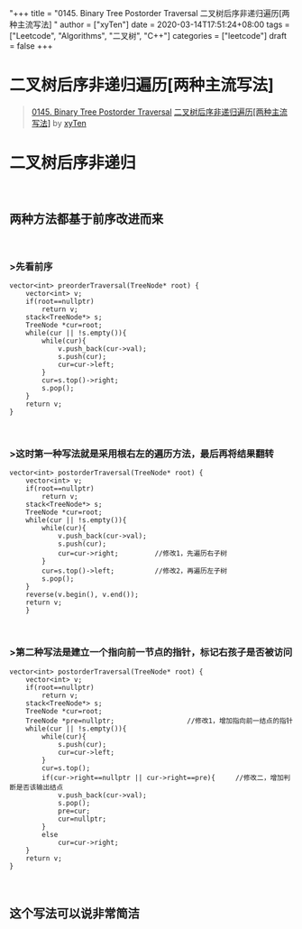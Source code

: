 "+++
title = "0145. Binary Tree Postorder Traversal 二叉树后序非递归遍历[两种主流写法] "
author = ["xyTen"]
date = 2020-03-14T17:51:24+08:00
tags = ["Leetcode", "Algorithms", "二叉树", "C++"]
categories = ["leetcode"]
draft = false
+++

# 二叉树后序非递归遍历[两种主流写法]

> [0145. Binary Tree Postorder Traversal](https://leetcode-cn.com/problems/binary-tree-postorder-traversal/)
> [二叉树后序非递归遍历[两种主流写法]](https://leetcode-cn.com/problems/binary-tree-postorder-traversal/solution/er-cha-shu-hou-xu-fei-di-gui-bian-li-liang-chong-z/) by [xyTen](https://leetcode-cn.com/u/xyten/)

# 二叉树后序非递归

<br>

## 两种方法都基于前序改进而来

<br>

### >先看前序
```
vector<int> preorderTraversal(TreeNode* root) {
    vector<int> v;
    if(root==nullptr)
        return v;
    stack<TreeNode*> s;
    TreeNode *cur=root;
    while(cur || !s.empty()){
        while(cur){
            v.push_back(cur->val);
            s.push(cur);
            cur=cur->left;
        }
        cur=s.top()->right;
        s.pop();
    }
    return v;
}
```

<br>

### >这时第一种写法就是采用根右左的遍历方法，最后再将结果翻转
```
vector<int> postorderTraversal(TreeNode* root) {
    vector<int> v;
    if(root==nullptr)
        return v;
    stack<TreeNode*> s;
    TreeNode *cur=root;
    while(cur || !s.empty()){
        while(cur){
            v.push_back(cur->val);
            s.push(cur);
            cur=cur->right;         //修改1，先遍历右子树
        }
        cur=s.top()->left;          //修改2，再遍历左子树
        s.pop();
    }
    reverse(v.begin(), v.end());
    return v;
    }
```

<br>

### >第二种写法是建立一个指向前一节点的指针，标记右孩子是否被访问
```
vector<int> postorderTraversal(TreeNode* root) {
    vector<int> v;
    if(root==nullptr)
        return v;
    stack<TreeNode*> s;
    TreeNode *cur=root;
    TreeNode *pre=nullptr;                  //修改1，增加指向前一结点的指针
    while(cur || !s.empty()){
        while(cur){
            s.push(cur);
            cur=cur->left;
        }
        cur=s.top();
        if(cur->right==nullptr || cur->right==pre){     //修改二，增加判断是否该输出结点
            v.push_back(cur->val);
            s.pop();
            pre=cur;
            cur=nullptr;
        }
        else
            cur=cur->right;
    }
    return v;
}
```

<br>

## 这个写法可以说非常简洁

<br>


